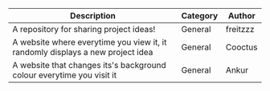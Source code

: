 |Description|Category|Author|
|-----------|--------|------|
|A repository for sharing project ideas!|General|freitzzz|
|A website where everytime you view it, it randomly displays a new project idea|General|Cooctus|
|A website that changes its's background colour everytime you visit it|General|Ankur|